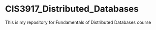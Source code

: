 # CIS3917_Distributed_Databases
This is my repository for Fundamentals of Distributed Databases course
